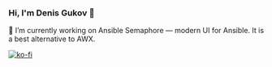 ### Hi, I'm Denis Gukov 👋

🔭 I’m currently working on Ansible Semaphore &mdash; modern UI for Ansible. It is a best alternative to AWX.

[![ko-fi](https://ko-fi.com/img/githubbutton_sm.svg)](https://ko-fi.com/fiftin)
